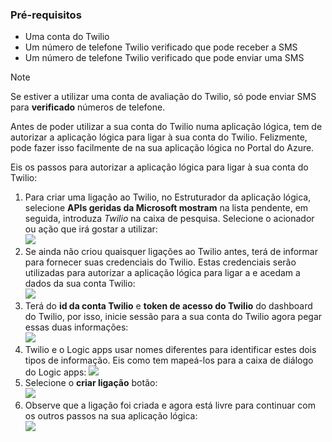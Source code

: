 ### <a name="prerequisites"></a>Pré-requisitos
* Uma conta do Twilio
* Um número de telefone Twilio verificado que pode receber a SMS
* Um número de telefone Twilio verificado que pode enviar uma SMS

> [!NOTE]
> Se estiver a utilizar uma conta de avaliação do Twilio, só pode enviar SMS para **verificado** números de telefone.  
> 
> 

Antes de poder utilizar a sua conta do Twilio numa aplicação lógica, tem de autorizar a aplicação lógica para ligar à sua conta do Twilio. Felizmente, pode fazer isso facilmente de na sua aplicação lógica no Portal do Azure. 

Eis os passos para autorizar a aplicação lógica para ligar à sua conta do Twilio:

1. Para criar uma ligação ao Twilio, no Estruturador da aplicação lógica, selecione **APIs geridas da Microsoft mostram** na lista pendente, em seguida, introduza *Twilio* na caixa de pesquisa. Selecione o acionador ou ação que irá gostar a utilizar:  
   ![](./media/connectors-create-api-twilio/twilio-0.png)
2. Se ainda não criou quaisquer ligações ao Twilio antes, terá de informar para fornecer suas credenciais do Twilio. Estas credenciais serão utilizadas para autorizar a aplicação lógica para ligar a e acedam a dados da sua conta Twilio:  
   ![](./media/connectors-create-api-twilio/twilio-1.png)  
3. Terá do **id da conta Twilio** e **token de acesso do Twilio** do dashboard do Twilio, por isso, inicie sessão para a sua conta do Twilio agora pegar essas duas informações:  
   ![](./media/connectors-create-api-twilio/twilio-2.png)  
4. Twilio e o Logic apps usar nomes diferentes para identificar estes dois tipos de informação. Eis como tem mapeá-los para a caixa de diálogo do Logic apps: ![](./media/connectors-create-api-twilio/twilio-3.png)  
5. Selecione o **criar ligação** botão:  
   ![](./media/connectors-create-api-twilio/twilio-4.png)
6. Observe que a ligação foi criada e agora está livre para continuar com os outros passos na sua aplicação lógica:  
   ![](./media/connectors-create-api-twilio/twilio-5.png)

